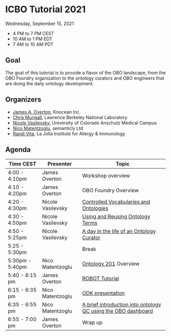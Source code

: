 # ICBO Tutorial 2021

Wednesday, September 15, 2021

- 4 PM to 7 PM CEST
- 10 AM to 1 PM EDT
- 7 AM to 10 AM PDT

## Goal
The goal of this tutorial is to provide a flavor of the OBO landscape, from the OBO Foundry organization to the ontology curators and OBO engineers that are doing the daily ontology development.

## Organizers

- [James A. Overton](http://james.overton.ca/), Knocean Inc.
- [Chris Mungall](https://orcid.org/0000-0002-6601-2165), Lawrence Berkeley National Laboratory
- [Nicole Vasilevsky](https://orcid.org/0000-0001-5208-3432), University of Colorado Anschutz Medical Campus
- [Nico Matentzoglu](https://orcid.org/0000-0002-7356-1779), semanticly Ltd
- [Randi Vita](https://orcid.org/0000-0001-8957-7612), La Jolla Institute for Allergy & Immunology

## Agenda

| Time CEST           | Presenter | Topic                                                                                                                                                                       |
|-----------------|-----------|-----------------------------------------------------------------------------------------------------------------------------------------------------------------------------|
| 4:00 - 4:10pm   | James Overton    | Workshop overview                                                                                                                                                           |
| 4:10 - 4:20pm   | James Overton   | OBO Foundry Overview                                                                                                                                                        |
| 4:20 - 4:30pm   | Nicole Vasilevsky   | [Controlled Vocabularies and Ontologies](https://docs.google.com/presentation/d/1kW56zIaQztow0FXocxnPn0he4be-5Nk6/edit)                                                                                                                                      |
| 4:30 - 4:50pm   | Nicole Vasilevsky    | [Using and Reusing Ontology Terms](https://github.com/OBOAcademy/obook/blob/master/docs/lesson/ontology-term-use.md) |
| 4:50 - 5:25pm   | Nicole Vasilevsky    | [A day in the life of an Ontology Curator](https://github.com/OBOAcademy/obook/blob/master/docs/reference/ontology-curator.md) |
| 5:25 - 5:30pm   |     |    Break                                                                                                                                                                          |
| 5:30pm - 5:40pm | Nico Matentzoglu      | [Ontology 201](https://docs.google.com/presentation/d/1czJ2rKP1wj41W9-0HUPaDrtr8loSIqJ9ilDstE6kr7Y/edit?usp=sharing) Overview                                                                                         |
| 5:40 - 6:15 pm  | James Overton    | [ROBOT Tutorial](https://ontodev.github.io/robot-tutorial/#/title-slide)                       |
| 6:15 - 6:35 pm  | Nico Matentzoglu       | [ODK presentation](https://docs.google.com/presentation/d/1czJ2rKP1wj41W9-0HUPaDrtr8loSIqJ9ilDstE6kr7Y/edit?usp=sharing)                                                                                                                                                            |
| 6:35 - 6:55 pm  | Nico Matentzoglu       | [A brief introduction into ontology QC using the OBO dashboard](https://docs.google.com/presentation/d/1czJ2rKP1wj41W9-0HUPaDrtr8loSIqJ9ilDstE6kr7Y/edit?usp=sharing)                                                                                       |
| 6:55 - 7:00 pm  | James Overton       | Wrap up                                                                                                                                                                     |
